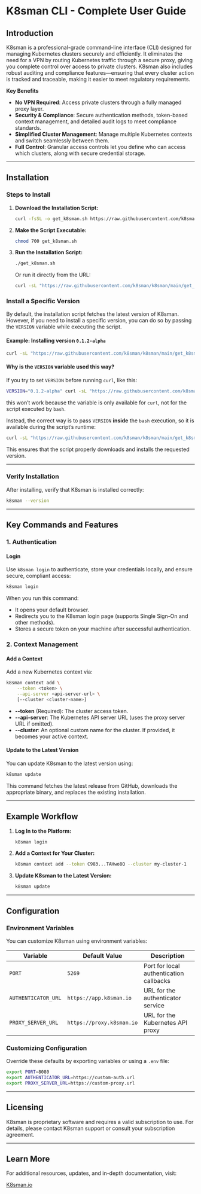# K8sman CLI - Complete User Guide

## Introduction

K8sman is a professional-grade command-line interface (CLI) designed for managing Kubernetes clusters securely and efficiently. It eliminates the need for a VPN by routing Kubernetes traffic through a secure proxy, giving you complete control over access to private clusters. K8sman also includes robust auditing and compliance features—ensuring that every cluster action is tracked and traceable, making it easier to meet regulatory requirements.

**Key Benefits**  
- **No VPN Required**: Access private clusters through a fully managed proxy layer.  
- **Security & Compliance**: Secure authentication methods, token-based context management, and detailed audit logs to meet compliance standards.  
- **Simplified Cluster Management**: Manage multiple Kubernetes contexts and switch seamlessly between them.  
- **Full Control**: Granular access controls let you define who can access which clusters, along with secure credential storage.

---

## Installation

### Steps to Install

1. **Download the Installation Script:**
   ```bash
   curl -fsSL -o get_k8sman.sh https://raw.githubusercontent.com/k8sman/k8sman/main/get_k8sman.sh
   ```

2. **Make the Script Executable:**
   ```bash
   chmod 700 get_k8sman.sh
   ```

3. **Run the Installation Script:**
   ```bash
   ./get_k8sman.sh
   ```
   Or run it directly from the URL:
   ```bash
   curl -sL "https://raw.githubusercontent.com/k8sman/k8sman/main/get_k8sman.sh" | bash
   ```

### Install a Specific Version

By default, the installation script fetches the latest version of K8sman. However, if you need to install a specific version, you can do so by passing the `VERSION` variable while executing the script.

#### **Example:** Installing version `0.1.2-alpha`

```bash
curl -sL "https://raw.githubusercontent.com/k8sman/k8sman/main/get_k8sman.sh" | VERSION="0.1.2-alpha" bash
```

#### **Why is the `VERSION` variable used this way?**
If you try to set `VERSION` before running `curl`, like this:
```bash
VERSION="0.1.2-alpha" curl -sL "https://raw.githubusercontent.com/k8sman/k8sman/main/get_k8sman.sh" | bash
```
this won’t work because the variable is only available for `curl`, not for the script executed by `bash`.

Instead, the correct way is to pass `VERSION` **inside** the `bash` execution, so it is available during the script’s runtime:
```bash
curl -sL "https://raw.githubusercontent.com/k8sman/k8sman/main/get_k8sman.sh" | VERSION="0.1.2-alpha" bash
```
This ensures that the script properly downloads and installs the requested version.

---

### Verify Installation

After installing, verify that K8sman is installed correctly:
```bash
k8sman --version
```

---

## Key Commands and Features

### 1. Authentication

#### **Login**

Use `k8sman login` to authenticate, store your credentials locally, and ensure secure, compliant access:

```bash
k8sman login
```

When you run this command:
- It opens your default browser.
- Redirects you to the K8sman login page (supports Single Sign-On and other methods).
- Stores a secure token on your machine after successful authentication.

### 2. Context Management

#### **Add a Context**

Add a new Kubernetes context via:

```bash
k8sman context add \
    --token <token> \
    --api-server <api-server-url> \
    [--cluster <cluster-name>]
```

- **--token** (Required): The cluster access token.  
- **--api-server**: The Kubernetes API server URL (uses the proxy server URL if omitted).  
- **--cluster**: An optional custom name for the cluster. If provided, it becomes your active context.

#### **Update to the Latest Version**

You can update K8sman to the latest version using:
```bash
k8sman update
```
This command fetches the latest release from GitHub, downloads the appropriate binary, and replaces the existing installation.

---

## Example Workflow

1. **Log In to the Platform:**  
   ```bash
   k8sman login
   ```

2. **Add a Context for Your Cluster:**  
   ```bash
   k8sman context add --token C983...TAHwo8Q --cluster my-cluster-1
   ```

3. **Update K8sman to the Latest Version:**
   ```bash
   k8sman update
   ```

---

## Configuration

### Environment Variables

You can customize K8sman using environment variables:

| Variable            | Default Value             | Description                                    |
| ------------------- | ------------------------- | ---------------------------------------------- |
| `PORT`              | `5269`                    | Port for local authentication callbacks        |
| `AUTHENTICATOR_URL` | `https://app.k8sman.io`   | URL for the authenticator service              |
| `PROXY_SERVER_URL`  | `https://proxy.k8sman.io` | URL for the Kubernetes API proxy               |

### Customizing Configuration

Override these defaults by exporting variables or using a `.env` file:
```bash
export PORT=8080
export AUTHENTICATOR_URL=https://custom-auth.url
export PROXY_SERVER_URL=https://custom-proxy.url
```

---

## Licensing

K8sman is proprietary software and requires a valid subscription to use. For details, please contact K8sman support or consult your subscription agreement.

---

## Learn More

For additional resources, updates, and in-depth documentation, visit:

[K8sman.io](https://k8sman.io)

